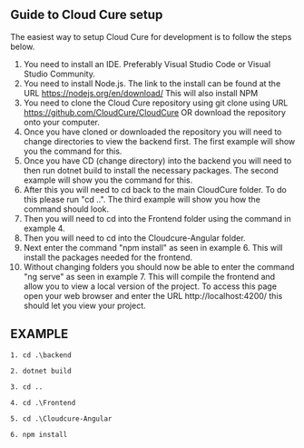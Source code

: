 ## Guide to Cloud Cure setup

The easiest way to setup Cloud Cure for development is to follow the steps below.

1. You need to install an IDE. Preferably Visual Studio Code or Visual Studio Community.
2. You need to install Node.js. The link to the install can be found at the URL https://nodejs.org/en/download/ This will also install NPM
3. You need to clone the Cloud Cure repository using git clone using URL https://github.com/CloudCure/CloudCure OR download the repository onto your computer.
4. Once you have cloned or downloaded the repository you will need to change directories to view the backend first. The first example will show you the command for this.
5. Once you have CD (change directory) into the backend you will need to then run dotnet build to install the necessary packages. The second example will show you the command for this.
6. After this you will need to cd back to the main CloudCure folder. To do this please run "cd ..". The third example will show you how the command should look.
7. Then you will need to cd into the Frontend folder using the command in example 4.
8. Then you will need to cd into the Cloudcure-Angular folder.
9. Next enter the command "npm install" as seen in example 6. This will install the packages needed for the frontend.
10. Without changing folders you should now be able to enter the command "ng serve" as seen in example 7. This will compile the frontend and allow you to view a local version of the project. To access this page open your web browser and enter the URL http://localhost:4200/ this should let you view your project.



## EXAMPLE

    1. cd .\backend

    2. dotnet build
    
    3. cd ..
    
    4. cd .\Frontend
    
    5. cd .\Cloudcure-Angular
    
    6. npm install
